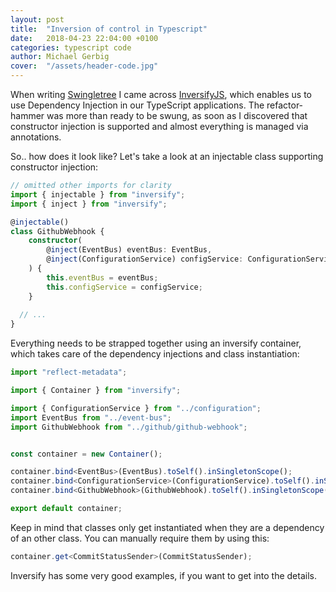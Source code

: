 ```yaml
---
layout: post
title:  "Inversion of control in Typescript"
date:   2018-04-23 22:04:00 +0100
categories: typescript code
author: Michael Gerbig
cover:  "/assets/header-code.jpg"
---
```


When writing [Swingletree][swingletree] I came across [InversifyJS][inversify], which enables us
to use Dependency Injection in our TypeScript applications. The refactor-hammer was more than ready to be swung, as soon as I discovered that constructor injection is supported and almost everything is managed via annotations.

So.. how does it look like? Let's take a look at an injectable class supporting constructor injection:

```typescript
// omitted other imports for clarity
import { injectable } from "inversify";
import { inject } from "inversify";

@injectable()
class GithubWebhook {
	constructor(
		@inject(EventBus) eventBus: EventBus,
		@inject(ConfigurationService) configService: ConfigurationService
	) {
		this.eventBus = eventBus;
		this.configService = configService;
	}
  
  // ...
}
```

Everything needs to be strapped together using an inversify container, which takes care of the dependency injections and class instantiation:

```typescript
import "reflect-metadata";

import { Container } from "inversify";

import { ConfigurationService } from "../configuration";
import EventBus from "../event-bus";
import GithubWebhook from "../github/github-webhook";


const container = new Container();

container.bind<EventBus>(EventBus).toSelf().inSingletonScope();
container.bind<ConfigurationService>(ConfigurationService).toSelf().inSingletonScope();
container.bind<GithubWebhook>(GithubWebhook).toSelf().inSingletonScope();

export default container;
```

Keep in mind that classes only get instantiated when they are a dependency of an other class. You can manually require them by using this:

```typescript
container.get<CommitStatusSender>(CommitStatusSender);
```

Inversify has some very good examples, if you want to get into the details.

[inversify]: http://inversify.io/
[swingletree]: https://github.com/error418/swingletree
